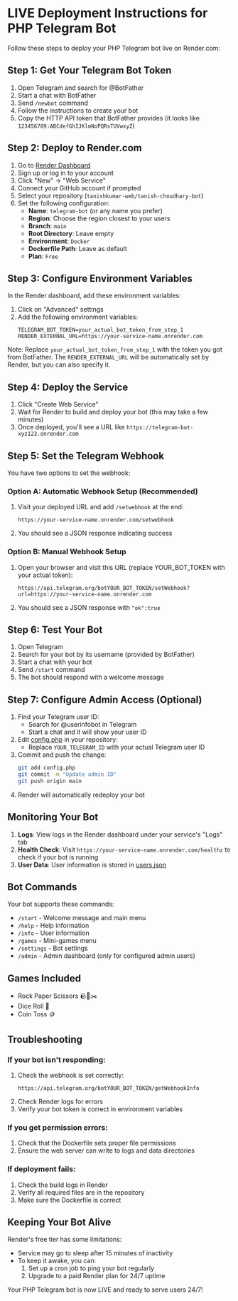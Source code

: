 # LIVE Deployment Instructions for PHP Telegram Bot

Follow these steps to deploy your PHP Telegram bot live on Render.com:

## Step 1: Get Your Telegram Bot Token

1. Open Telegram and search for @BotFather
2. Start a chat with BotFather
3. Send `/newbot` command
4. Follow the instructions to create your bot
5. Copy the HTTP API token that BotFather provides (it looks like `123456789:ABCdefGhIJKlmNoPQRsTUVwxyZ`)

## Step 2: Deploy to Render.com

1. Go to [Render Dashboard](https://dashboard.render.com/)
2. Sign up or log in to your account
3. Click "New" → "Web Service"
4. Connect your GitHub account if prompted
5. Select your repository (`tanishkumar-web/tanish-choudhary-bot`)
6. Set the following configuration:
   - **Name**: `telegram-bot` (or any name you prefer)
   - **Region**: Choose the region closest to your users
   - **Branch**: `main`
   - **Root Directory**: Leave empty
   - **Environment**: `Docker`
   - **Dockerfile Path**: Leave as default
   - **Plan**: `Free`

## Step 3: Configure Environment Variables

In the Render dashboard, add these environment variables:

1. Click on "Advanced" settings
2. Add the following environment variables:
   ```
   TELEGRAM_BOT_TOKEN=your_actual_bot_token_from_step_1
   RENDER_EXTERNAL_URL=https://your-service-name.onrender.com
   ```

Note: Replace `your_actual_bot_token_from_step_1` with the token you got from BotFather.
The `RENDER_EXTERNAL_URL` will be automatically set by Render, but you can also specify it.

## Step 4: Deploy the Service

1. Click "Create Web Service"
2. Wait for Render to build and deploy your bot (this may take a few minutes)
3. Once deployed, you'll see a URL like `https://telegram-bot-xyz123.onrender.com`

## Step 5: Set the Telegram Webhook

You have two options to set the webhook:

### Option A: Automatic Webhook Setup (Recommended)
1. Visit your deployed URL and add `/setwebhook` at the end:
   ```
   https://your-service-name.onrender.com/setwebhook
   ```
2. You should see a JSON response indicating success

### Option B: Manual Webhook Setup
1. Open your browser and visit this URL (replace YOUR_BOT_TOKEN with your actual token):
   ```
   https://api.telegram.org/botYOUR_BOT_TOKEN/setWebhook?url=https://your-service-name.onrender.com
   ```
2. You should see a JSON response with `"ok":true`

## Step 6: Test Your Bot

1. Open Telegram
2. Search for your bot by its username (provided by BotFather)
3. Start a chat with your bot
4. Send `/start` command
5. The bot should respond with a welcome message

## Step 7: Configure Admin Access (Optional)

1. Find your Telegram user ID:
   - Search for @userinfobot in Telegram
   - Start a chat and it will show your user ID
2. Edit [config.php](file:///c%3A/Users/Admin/OneDrive/Desktop/telegram%20bot/config.php) in your repository:
   - Replace `YOUR_TELEGRAM_ID` with your actual Telegram user ID
3. Commit and push the change:
   ```bash
   git add config.php
   git commit -m "Update admin ID"
   git push origin main
   ```
4. Render will automatically redeploy your bot

## Monitoring Your Bot

1. **Logs**: View logs in the Render dashboard under your service's "Logs" tab
2. **Health Check**: Visit `https://your-service-name.onrender.com/healthz` to check if your bot is running
3. **User Data**: User information is stored in [users.json](file:///c%3A/Users/Admin/OneDrive/Desktop/telegram%20bot/users.json)

## Bot Commands

Your bot supports these commands:
- `/start` - Welcome message and main menu
- `/help` - Help information
- `/info` - User information
- `/games` - Mini-games menu
- `/settings` - Bot settings
- `/admin` - Admin dashboard (only for configured admin users)

## Games Included

- Rock Paper Scissors 🪨📄✂️
- Dice Roll 🎲
- Coin Toss 🪙

## Troubleshooting

### If your bot isn't responding:
1. Check the webhook is set correctly:
   ```
   https://api.telegram.org/botYOUR_BOT_TOKEN/getWebhookInfo
   ```
2. Check Render logs for errors
3. Verify your bot token is correct in environment variables

### If you get permission errors:
1. Check that the Dockerfile sets proper file permissions
2. Ensure the web server can write to logs and data directories

### If deployment fails:
1. Check the build logs in Render
2. Verify all required files are in the repository
3. Make sure the Dockerfile is correct

## Keeping Your Bot Alive

Render's free tier has some limitations:
- Service may go to sleep after 15 minutes of inactivity
- To keep it awake, you can:
  1. Set up a cron job to ping your bot regularly
  2. Upgrade to a paid Render plan for 24/7 uptime

Your PHP Telegram bot is now LIVE and ready to serve users 24/7!